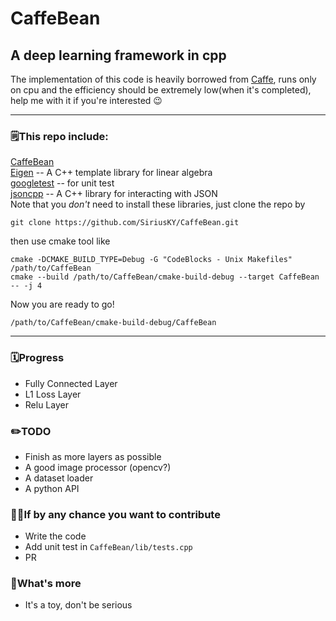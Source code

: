 # CaffeBean
## A deep learning framework in cpp
The implementation of this code is heavily borrowed from [Caffe](https://github.com/BVLC/caffe), runs only on cpu and the efficiency should be extremely low(when it's completed), help me with it if you're interested 😉 
***
### 🗒This repo include:  
[CaffeBean](https://github.com/SiriusKY/CaffeBean)  
[Eigen](http://eigen.tuxfamily.org/index.php?title=Main_Page) -- A C++ template library for linear algebra  
[googletest](https://github.com/google/googletest/tree/master/googletest) -- for unit test  
[jsoncpp](https://github.com/open-source-parsers/jsoncpp) -- A C++ library for interacting with JSON  
Note that you *don't* need to install these libraries, just clone the repo by  
```Shell
git clone https://github.com/SiriusKY/CaffeBean.git
```
then use cmake tool like
```
cmake -DCMAKE_BUILD_TYPE=Debug -G "CodeBlocks - Unix Makefiles" /path/to/CaffeBean
cmake --build /path/to/CaffeBean/cmake-build-debug --target CaffeBean -- -j 4
```
Now you are ready to go!
```
/path/to/CaffeBean/cmake-build-debug/CaffeBean
```
***
### 🗓Progress
* Fully Connected Layer  
* L1 Loss Layer
* Relu Layer  
### ✏️TODO
* Finish as more layers as possible
* A good image processor (opencv?)
* A dataset loader
* A python API
### 💪🏻If by any chance you want to contribute
* Write the code
* Add unit test in ```CaffeBean/lib/tests.cpp```
* PR
### 🎯What's more
* It's a toy, don't be serious